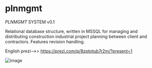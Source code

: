 # plnmgmt
_PLNMGMT_ SYSTEM v0.1

Relational database structure, written in MSSQL for managing and distributing construction industrial project planning between client and contractors. 
Features revision handling.

English prezi-->>
https://prezi.com/p/8zptotub7r2m/?present=1


![image](https://user-images.githubusercontent.com/46694851/157645131-9930a44f-5226-4853-9703-87957a20504c.png)
